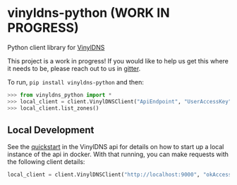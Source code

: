 # vinyldns-python (WORK IN PROGRESS)

Python client library for [VinylDNS](https://www.vinyldns.io/)

This project is a work in progress! If you would like to help us get this where it needs to be,
please reach out to us in [gitter](https://gitter.im/vinyldns/Lobby).

To run, `pip install vinyldns-python` and then:

```python
>>> from vinyldns_python import *
>>> local_client = client.VinylDNSClient("ApiEndpoint", "UserAccessKey", "UserSecretKey")
>>> local_client.list_zones()
```

## Local Development
See the [quickstart](https://github.com/vinyldns/vinyldns/blob/master/README.md#quickstart) in the
VinylDNS api for details on how to start up a local instance of the api in docker. With that
running, you can make requests with the following client details:
```python
local_client = client.VinylDNSClient("http://localhost:9000", "okAccessKey", "okSecretKey")
``` 
